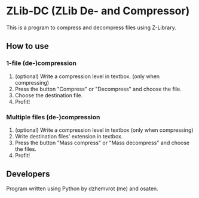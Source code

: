 # ZLib-DC (ZLib De- and Compressor)
This is a program to compress and decompress files using Z-Library.

## How to use
### 1-file (de-)compression
1. (optional) Write a compression level in textbox. (only when compressing)
2. Press the button "Compress" or "Decompress" and choose the file.
3. Choose the destination file.
4. Profit!
### Multiple files (de-)compression
1. (optional) Write a compression level in textbox (only when compressing)
2. Write destination files' extension in textbox.
3. Press the button "Mass compress" or "Mass decompress" and choose the files.
4. Profit!

## Developers
Program written using Python by dzhemvrot (me) and osaten.
